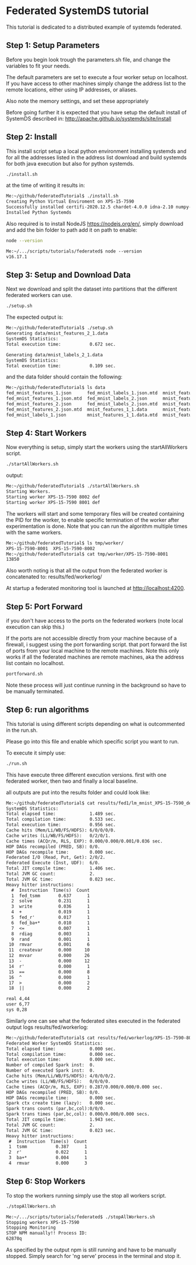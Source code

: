 <!--
{% comment %}
Licensed to the Apache Software Foundation (ASF) under one or more
contributor license agreements.  See the NOTICE file distributed with
this work for additional information regarding copyright ownership.
The ASF licenses this file to you under the Apache License, Version 2.0
(the "License"); you may not use this file except in compliance with
the License.  You may obtain a copy of the License at

http://www.apache.org/licenses/LICENSE-2.0

Unless required by applicable law or agreed to in writing, software
distributed under the License is distributed on an "AS IS" BASIS,
WITHOUT WARRANTIES OR CONDITIONS OF ANY KIND, either express or implied.
See the License for the specific language governing permissions and
limitations under the License.
{% end comment %}
-->

# Federated SystemDS tutorial

This tutorial is dedicated to a distributed example of systemds federated.

## Step 1: Setup Parameters

Before you begin look trough the parameters.sh file, and change the variables to fit your needs.

The default parameters are set to execute a four worker setup on localhost.
If you have access to other machines simply change the address list to the remote locations, either using IP addresses, or aliases.

Also note the memory settings, and set these appropriately

Before going further it is expected that you have setup the default install of SystemDS described in: <http://apache.github.io/systemds/site/install>

## Step 2: Install

This install script setup a local python environment installing systemds and
for all the addresses listed in the address list download and build systemds for both java execution but also for python systemds.

```sh
./install.sh
```

at the time of writing it results in:

```txt
Me:~/github/federatedTutorial$ ./install.sh
Creating Python Virtual Enviroment on XPS-15-7590
Successfully installed certifi-2020.12.5 chardet-4.0.0 idna-2.10 numpy-1.20.3 pandas-1.2.4 py4j-0.10.9.2 python-dateutil-2.8.1 pytz-2021.1 requests-2.25.1 six-1.16.0 systemds-2.1.0 urllib3-1.26.4
Installed Python Systemds
```

Also required is to install NodeJS <https://nodejs.org/en/>, simply download and add the bin folder to path add it on path to enable:

```sh
node --version
```

```txt
Me:~/.../scripts/tutorials/federated$ node --version
v16.17.1
```

## Step 3: Setup and Download Data

Next we download and split the dataset into partitions that the different federated workers can use.

```sh
./setup.sh
```

The expected output is:

```txt
Me:~/github/federatedTutorial$ ./setup.sh
Generating data/mnist_features_2_1.data
SystemDS Statistics:
Total execution time:           0.672 sec.

Generating data/mnist_labels_2_1.data
SystemDS Statistics:
Total execution time:           0.109 sec.
```

and the data folder should contain the following:

```txt
Me:~/github/federatedTutorial$ ls data
fed_mnist_features_1.json      fed_mnist_labels_1.json.mtd  mnist_features_2_1.data      mnist_features.data.mtd    mnist_labels_2_2.data      mnist_test_features.data.mtd
fed_mnist_features_1.json.mtd  fed_mnist_labels_2.json      mnist_features_2_1.data.mtd  mnist_labels_1_1.data      mnist_labels_2_2.data.mtd  mnist_test_labels.data
fed_mnist_features_2.json      fed_mnist_labels_2.json.mtd  mnist_features_2_2.data      mnist_labels_1_1.data.mtd  mnist_labels.data          mnist_test_labels.data.mtd
fed_mnist_features_2.json.mtd  mnist_features_1_1.data      mnist_features_2_2.data.mtd  mnist_labels_2_1.data      mnist_labels.data.mtd
fed_mnist_labels_1.json        mnist_features_1_1.data.mtd  mnist_features.data          mnist_labels_2_1.data.mtd  mnist_test_features.data
```

## Step 4: Start Workers

Now everything is setup, simply start the workers using the startAllWorkers script.

```sh
./startAllWorkers.sh
```

output:

```txt
Me:~/github/federatedTutorial$ ./startAllWorkers.sh
Starting Workers.
Starting worker XPS-15-7590 8002 def
Starting worker XPS-15-7590 8001 def
```

The workers will start and some temporary files will be created containing the PID for the worker, to enable specific termination of the worker after experimentation is done. Note that you can run the algorithm multiple times with the same workers.

```txt
Me:~/github/federatedTutorial$ ls tmp/worker/
XPS-15-7590-8001  XPS-15-7590-8002
Me:~/github/federatedTutorial$ cat tmp/worker/XPS-15-7590-8001
13850
```

Also worth noting is that all the output from the federated worker is concatenated to: results/fed/workerlog/

At startup a federated monitoring tool is launched at <http://localhost:4200>.

## Step 5: Port Forward

if you don't have access to the ports on the federated workers (note local execution can skip this.)

If the ports are not accessible directly from your machine because of a firewall, i suggest using the port forwarding script.
that port forward the list of ports from your local machine to the remote machines.
Note this only works if all the federated machines are remote machines, aka the address list contain no localhost.

```sh
portforward.sh
```

Note these process will just continue running in the background so have to be manually terminated.

## Step 6: run algorithms

This tutorial is using different scripts depending on what is outcommented in the run.sh.

Please go into this file and enable which specific script you want to run.

To execute it simply use:

```sh
./run.sh
```

This have execute three different execution versions.
first with one federated worker, then two and finally a local baseline.

all outputs are put into the results folder and could look like:

```txt
Me:~/github/federatedTutorial$ cat results/fed1/lm_mnist_XPS-15-7590_def.log
SystemDS Statistics:
Total elapsed time:             1.489 sec.
Total compilation time:         0.533 sec.
Total execution time:           0.956 sec.
Cache hits (Mem/Li/WB/FS/HDFS): 6/0/0/0/0.
Cache writes (Li/WB/FS/HDFS):   0/2/0/1.
Cache times (ACQr/m, RLS, EXP): 0.000/0.000/0.001/0.036 sec.
HOP DAGs recompiled (PRED, SB): 0/0.
HOP DAGs recompile time:        0.000 sec.
Federated I/O (Read, Put, Get): 2/0/2.
Federated Execute (Inst, UDF):  6/0.
Total JIT compile time:         1.406 sec.
Total JVM GC count:             2.
Total JVM GC time:              0.023 sec.
Heavy hitter instructions:
  #  Instruction  Time(s)  Count
  1  fed_tsmm       0.637      1
  2  solve          0.231      1
  3  write          0.036      1
  4  +              0.019      1
  5  fed_r'         0.017      1
  6  fed_ba+*       0.010      1
  7  <=             0.007      1
  8  rdiag          0.003      1
  9  rand           0.001      1
 10  rmvar          0.001      6
 11  createvar      0.000     10
 12  mvvar          0.000     26
 13  -              0.000     12
 14  r'             0.000      1
 15  ==             0.000      8
 16  ^              0.000      1
 17  >              0.000      2
 18  ||             0.000      2

real 4,44
user 6,77
sys 0,28
```

Similarly one can see what the federated sites executed in the federated output logs results/fed/workerlog:

```txt
Me:~/github/federatedTutorial$ cat results/fed/workerlog/XPS-15-7590-8002.out
Federated Worker SystemDS Statistics:
Total elapsed time:             0.000 sec.
Total compilation time:         0.000 sec.
Total execution time:           0.000 sec.
Number of compiled Spark inst:  0.
Number of executed Spark inst:  0.
Cache hits (Mem/Li/WB/FS/HDFS): 4/0/0/0/2.
Cache writes (Li/WB/FS/HDFS):   0/0/0/0.
Cache times (ACQr/m, RLS, EXP): 0.287/0.000/0.000/0.000 sec.
HOP DAGs recompiled (PRED, SB): 0/0.
HOP DAGs recompile time:        0.000 sec.
Spark ctx create time (lazy):   0.000 sec.
Spark trans counts (par,bc,col):0/0/0.
Spark trans times (par,bc,col): 0.000/0.000/0.000 secs.
Total JIT compile time:         1.943 sec.
Total JVM GC count:             2.
Total JVM GC time:              0.023 sec.
Heavy hitter instructions:
 #  Instruction  Time(s)  Count
 1  tsmm           0.387      1
 2  r'             0.022      1
 3  ba+*           0.004      1
 4  rmvar          0.000      3
```

## Step 6: Stop Workers

To stop the workers running simply use the stop all workers script.

```sh
./stopAllWorkers.sh
```

```txt
Me:~/.../scripts/tutorials/federated$ ./stopAllWorkers.sh 
Stopping workers XPS-15-7590
Stopping Monitoring 
STOP NPM manually!! Process ID:
62870q
```

As specified by the output npm is still running and have to be manually stopped.
Simply search for 'ng serve' process in the terminal and stop it.
